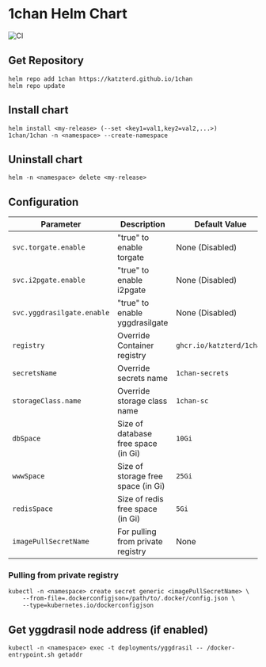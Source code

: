 # 1chan Helm Chart
![CI](https://img.shields.io/github/actions/workflow/status/katzterd/1chan/ci.yml?label=CI&logo=github&style=for-the-badge)

## Get Repository

```console
helm repo add 1chan https://katzterd.github.io/1chan
helm repo update
```

## Install chart

```console
helm install <my-release> (--set <key1=val1,key2=val2,...>) 1chan/1chan -n <namespace> --create-namespace
```

## Uninstall chart

```console
helm -n <namespace> delete <my-release>
```

## Configuration

| Parameter                                  | Description                                   | Default Value                                           |
|--------------------------------------------|-----------------------------------------------|---------------------------------------------------------|
| `svc.torgate.enable`                       | "true" to enable torgate                      | None (Disabled)                                         |
| `svc.i2pgate.enable`                       | "true" to enable i2pgate                      | None (Disabled)                                         |
| `svc.yggdrasilgate.enable`                 | "true" to enable yggdrasilgate                | None (Disabled)                                         |
| `registry`                                 | Override Container registry                   | `ghcr.io/katzterd/1chan`                                |
| `secretsName`                              | Override secrets name                         | `1chan-secrets`                                         |
| `storageClass.name`                        | Override storage class name                   | `1chan-sc`                                              |
| `dbSpace`                                  | Size of database free space (in Gi)           | `10Gi`                                                  |
| `wwwSpace`                                 | Size of storage free space (in Gi)            | `25Gi`                                                  |
| `redisSpace`                               | Size of redis free space (in Gi)              | `5Gi`                                                   |
| `imagePullSecretName`                      | For pulling from private registry             | None                                                    |


### Pulling from private registry
```console
kubectl -n <namespace> create secret generic <imagePullSecretName> \ 
    --from-file=.dockerconfigjson=/path/to/.docker/config.json \
    --type=kubernetes.io/dockerconfigjson
```

## Get yggdrasil node address (if enabled)
```console
kubectl -n <namespace> exec -t deployments/yggdrasil -- /docker-entrypoint.sh getaddr
```
